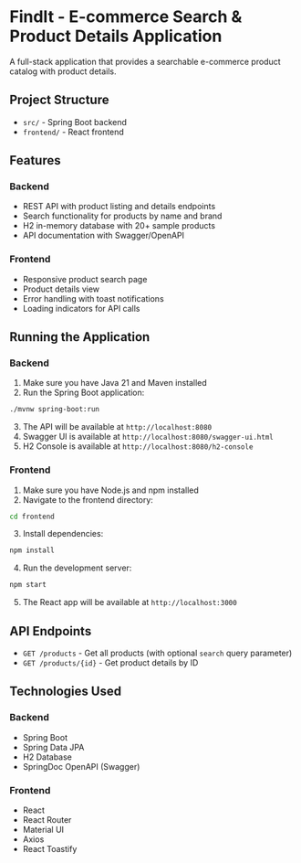 # FindIt - E-commerce Search & Product Details Application

A full-stack application that provides a searchable e-commerce product catalog with product details.

## Project Structure

- `src/` - Spring Boot backend
- `frontend/` - React frontend

## Features

### Backend
- REST API with product listing and details endpoints
- Search functionality for products by name and brand
- H2 in-memory database with 20+ sample products
- API documentation with Swagger/OpenAPI

### Frontend
- Responsive product search page
- Product details view
- Error handling with toast notifications
- Loading indicators for API calls

## Running the Application

### Backend

1. Make sure you have Java 21 and Maven installed
2. Run the Spring Boot application:

```bash
./mvnw spring-boot:run
```

3. The API will be available at `http://localhost:8080`
4. Swagger UI is available at `http://localhost:8080/swagger-ui.html`
5. H2 Console is available at `http://localhost:8080/h2-console`

### Frontend

1. Make sure you have Node.js and npm installed
2. Navigate to the frontend directory:

```bash
cd frontend
```

3. Install dependencies:

```bash
npm install
```

4. Run the development server:

```bash
npm start
```

5. The React app will be available at `http://localhost:3000`

## API Endpoints

- `GET /products` - Get all products (with optional `search` query parameter)
- `GET /products/{id}` - Get product details by ID

## Technologies Used

### Backend
- Spring Boot
- Spring Data JPA
- H2 Database
- SpringDoc OpenAPI (Swagger)

### Frontend
- React
- React Router
- Material UI
- Axios
- React Toastify 